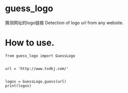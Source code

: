 # guess_logo
猜测网址的logo链接
Detection of logo url from any website.


# How to use.

```
from guess_logo import GuessLogo


url = 'http://www.txdkj.com/'


logos = GuessLogo.guess(url)
print(logos)
```